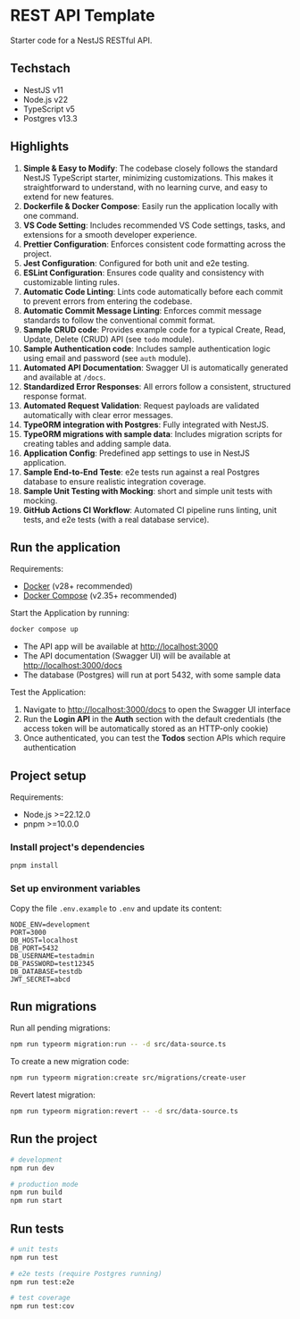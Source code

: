 # REST API Template

Starter code for a NestJS RESTful API.

## Techstach

- NestJS v11
- Node.js v22
- TypeScript v5
- Postgres v13.3

## Highlights

1. **Simple & Easy to Modify**: The codebase closely follows the standard NestJS TypeScript starter, minimizing customizations. This makes it straightforward to understand, with no learning curve, and easy to extend for new features.
2. **Dockerfile & Docker Compose**: Easily run the application locally with one command.
3. **VS Code Setting**: Includes recommended VS Code settings, tasks, and extensions for a smooth developer experience.
4. **Prettier Configuration**: Enforces consistent code formatting across the project.
5. **Jest Configuration**: Configured for both unit and e2e testing.
6. **ESLint Configuration**: Ensures code quality and consistency with customizable linting rules.
7. **Automatic Code Linting**: Lints code automatically before each commit to prevent errors from entering the codebase.
8. **Automatic Commit Message Linting**: Enforces commit message standards to follow the conventional commit format.
9. **Sample CRUD code**: Provides example code for a typical Create, Read, Update, Delete (CRUD) API (see `todo` module).
10. **Sample Authentication code**: Includes sample authentication logic using email and password (see `auth` module).
11. **Automated API Documentation**: Swagger UI is automatically generated and available at `/docs`.
12. **Standardized Error Responses**: All errors follow a consistent, structured response format.
13. **Automated Request Validation**: Request payloads are validated automatically with clear error messages.
14. **TypeORM integration with Postgres**: Fully integrated with NestJS.
15. **TypeORM migrations with sample data**: Includes migration scripts for creating tables and adding sample data.
16. **Application Config**: Predefined app settings to use in NestJS application.
17. **Sample End-to-End Teste**: e2e tests run against a real Postgres database to ensure realistic integration coverage.
18. **Sample Unit Testing with Mocking**: short and simple unit tests with mocking.
19. **GitHub Actions CI Workflow**: Automated CI pipeline runs linting, unit tests, and e2e tests (with a real database service).

## Run the application

Requirements:

- [Docker](https://www.docker.com/get-started) (v28+ recommended)
- [Docker Compose](https://docs.docker.com/compose/) (v2.35+ recommended)

Start the Application by running:

```sh
docker compose up
```

- The API app will be available at [http://localhost:3000](http://localhost:3000)
- The API documentation (Swagger UI) will be available at [http://localhost:3000/docs](http://localhost:3000/docs)
- The database (Postgres) will run at port 5432, with some sample data

Test the Application:

1. Navigate to [http://localhost:3000/docs](http://localhost:3000/docs) to open the Swagger UI interface
2. Run the **Login API** in the **Auth** section with the default credentials (the access token will be automatically stored as an HTTP-only cookie)
3. Once authenticated, you can test the **Todos** section APIs which require authentication

## Project setup

Requirements:

- Node.js >=22.12.0
- pnpm >=10.0.0

### Install project's dependencies

```bash
pnpm install
```

### Set up environment variables

Copy the file `.env.example` to `.env` and update its content:

```
NODE_ENV=development
PORT=3000
DB_HOST=localhost
DB_PORT=5432
DB_USERNAME=testadmin
DB_PASSWORD=test12345
DB_DATABASE=testdb
JWT_SECRET=abcd
```

## Run migrations

Run all pending migrations:

```sh
npm run typeorm migration:run -- -d src/data-source.ts
```

To create a new migration code:

```sh
npm run typeorm migration:create src/migrations/create-user
```

Revert latest migration:

```sh
npm run typeorm migration:revert -- -d src/data-source.ts
```

## Run the project

```bash
# development
npm run dev

# production mode
npm run build
npm run start
```

## Run tests

```bash
# unit tests
npm run test

# e2e tests (require Postgres running)
npm run test:e2e

# test coverage
npm run test:cov
```
